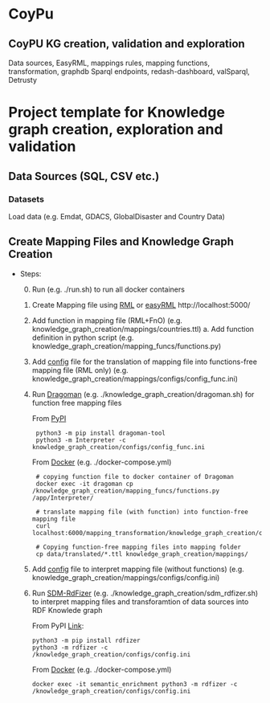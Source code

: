 # CoyPu
## CoyPU KG creation, validation and exploration
Data sources, EasyRML, mappings rules, mapping functions, transformation, graphdb
Sparql endpoints, redash-dashboard, valSparql, Detrusty

# Project template for Knowledge graph creation, exploration and validation

## Data Sources (SQL, CSV etc.)

### Datasets

Load data (e.g. Emdat, GDACS, GlobalDisaster and Country Data)


## Create Mapping Files and Knowledge Graph Creation 

 * Steps:
    
    0. Run (e.g. ./run.sh) to run all docker containers 
    1. Create Mapping file using [RML](https://rml.io/specs/rml/) or [easyRML](https://github.com/SDM-TIB/easyRML) http://localhost:5000/
    2. Add function in mapping file (RML+FnO) (e.g. knowledge_graph_creation/mappings/countries.ttl)
       a. Add function definition in python script (e.g. knowledge_graph_creation/mapping_funcs/functions.py)
    3. Add [config]((https://github.com/SDM-TIB/Dragoman)) file for the translation of mapping file into functions-free mapping file (RML only)
       (e.g. knowledge_graph_creation/mappings/configs/config_func.ini)
    4. Run [Dragoman](https://github.com/SDM-TIB/Dragoman) (e.g. ./knowledge_graph_creation/dragoman.sh) for function free mapping files 
       
       From [PyPI](https://pypi.org/project/dragoman-tool/)
       ```
        python3 -m pip install dragoman-tool
        python3 -m Interpreter -c knowledge_graph_creation/configs/config_func.ini

       ```
       
       From [Docker](https://hub.docker.com/repository/docker/sdmtib/dragoman) (e.g. ./docker-compose.yml)
       ```
        # copying function file to docker container of Dragoman
        docker exec -it dragoman cp /knowledge_graph_creation/mapping_funcs/functions.py /app/Interpreter/

        # translate mapping file (with function) into function-free mapping file
        curl localhost:6000/mapping_transformation/knowledge_graph_creation/configs/config_func.ini
        
        # Copying function-free mapping files into mapping folder
        cp data/translated/*.ttl knowledge_graph_creation/mappings/
       ```
    5. Add [config](https://github.com/SDM-TIB/SDM-RDFizer/wiki/The-Parameters-of-the-Configuration-file) file to interpret mapping file (without functions) (e.g. knowledge_graph_creation/mappings/configs/config.ini)
    6. Run [SDM-RdFizer](https://github.com/SDM-TIB/SDM-RDFizer) (e.g. ./knowledge_graph_creation/sdm_rdfizer.sh) to interpret mapping files and transforamtion of data sources into   RDF Knowlede graph
        
        From PyPI [Link](https://pypi.org/project/rdfizer/):
        ```
        python3 -m pip install rdfizer
        python3 -m rdfizer -c /knowledge_graph_creation/configs/config.ini
        ```
        
        From [Docker](https://github.com/SDM-TIB/SDM-RDFizer/wiki/Install&Run) (e.g. ./docker-compose.yml)
        ```
        docker exec -it semantic_enrichment python3 -m rdfizer -c /knowledge_graph_creation/configs/config.ini

        ```








